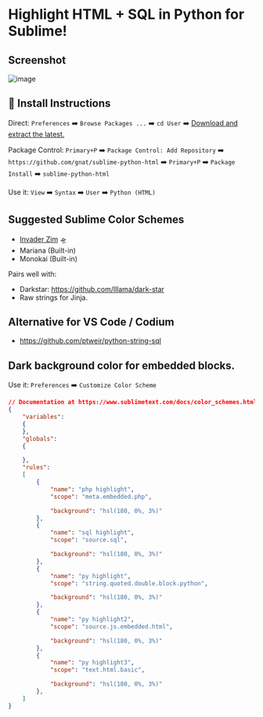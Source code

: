 # Highlight HTML + SQL in Python for Sublime!

## Screenshot

![image](https://user-images.githubusercontent.com/24665/183111942-9d6e8dc7-6b82-47fb-9492-07d25ffc6523.png)

## 🚨 Install Instructions

Direct: `Preferences` ➡️ `Browse Packages ...` ➡️ `cd User` ➡️ [Download and extract the latest.](https://github.com/gnat/sublime-python-html/archive/refs/heads/main.zip)

Package Control: `Primary+P` ➡️ `Package Control: Add Repository` ➡️ `https://github.com/gnat/sublime-python-html` ➡️ `Primary+P` ➡️ `Package Install` ➡️ `sublime-python-html`

Use it: `View` ➡️ `Syntax` ➡️ `User` ➡️ `Python (HTML)`

## Suggested Sublime Color Schemes

* [Invader Zim](https://github.com/gnat/sublime-invader-zim) 🛸
* Mariana (Built-in)
* Monokai (Built-in)

Pairs well with:
* Darkstar: https://github.com/lllama/dark-star
* Raw strings for Jinja.

## Alternative for VS Code / Codium

* https://github.com/ptweir/python-string-sql

## Dark background color for embedded blocks.

Use it: `Preferences` ➡️ `Customize Color Scheme`

```json
// Documentation at https://www.sublimetext.com/docs/color_schemes.html
{
	"variables":
	{
	},
	"globals":
	{

	},
	"rules":
	[
		{
			"name": "php highlight",
			"scope": "meta.embedded.php",

			"background": "hsl(180, 0%, 3%)"
		},
		{
			"name": "sql highlight",
			"scope": "source.sql",

			"background": "hsl(180, 0%, 3%)"
		},
		{
			"name": "py highlight",
			"scope": "string.quoted.double.block.python",

			"background": "hsl(180, 0%, 3%)"
		},
		{
			"name": "py highlight2",
			"scope": "source.js.embedded.html",

			"background": "hsl(180, 0%, 3%)"
		},
		{
			"name": "py highlight3",
			"scope": "text.html.basic",

			"background": "hsl(180, 0%, 3%)"
		},
	]
}

```
